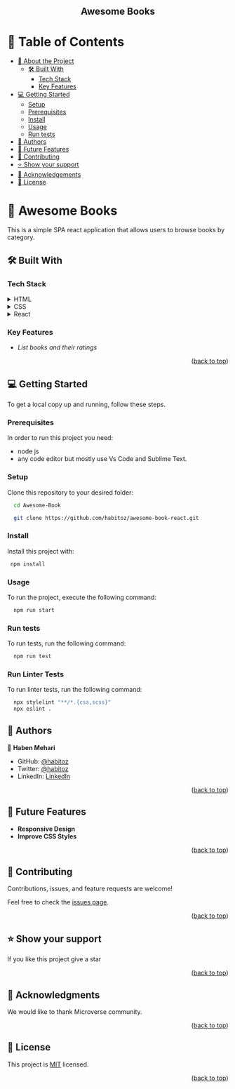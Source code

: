 
<div align="center">

  <h2><b>Awesome Books</b></h2>

</div>

# 📗 Table of Contents

- [📖 About the Project](#about-project)
  - [🛠️ Built With](#built-with)
    - [Tech Stack](#tech-stack)
    - [Key Features](#key-features)
- [💻 Getting Started](#getting-started)
  - [Setup](#setup)
  - [Prerequisites](#prerequisites)
  - [Install](#install)
  - [Usage](#usage)
  - [Run tests](#run-tests)
- [👥 Authors](#authors)
- [🔭 Future Features](#future-features)
- [🤝 Contributing](#contributing)
- [⭐ Show your support](#support)
- [🙏 Acknowledgements](#acknowledgements)
- [📝 License](#license)


# 📖 Awesome Books 

This is a simple SPA react application that allows users to browse books by category. 


## 🛠️ Built With <a name="built-with"></a>

### Tech Stack <a name="tech-stack"></a>


<details>
  <summary>HTML</summary>
  <ul>
    <li><a href="https://lenguajehtml.com/html/">HTML</a></li>
  </ul>
</details>

<details>
  <summary>CSS</summary>
  <ul>
    <li><a href="https://lenguajecss.com/css/">CSS</a></li>
  </ul>
</details>

<details>
  <summary>React</summary>
  <ul>
    <li><a href="https://react.dev/">React</a></li>
  </ul>
</details>


### Key Features 

- *List books and their ratings*

<p align="right">(<a href="#readme-top">back to top</a>)</p>

## 💻 Getting Started 

To get a local copy up and running, follow these steps.

### Prerequisites

In order to run this project you need:

* node js
* any code editor but mostly use Vs Code and Sublime Text.
### Setup

Clone this repository to your desired folder:

```sh
  cd Awesome-Book

  git clone https://github.com/habitoz/awesome-book-react.git

```

### Install

Install this project with:

```sh
 npm install
```

### Usage

To run the project, execute the following command:

```sh
  npm run start
```

### Run tests

To run tests, run the following command:

```sh
  npm run test
```

### Run Linter Tests

To run linter tests, run the following command:

```sh
  npx stylelint "**/*.{css,scss}"
  npx eslint .
```

## 👥 Authors <a name="authors"></a>


👤 **Haben Mehari**

- GitHub: [@habitoz](https://github.com/habitoz)
- Twitter: [@habitoz](https://twitter.com/habitoz)
- LinkedIn: [LinkedIn](https://www.linkedin.com/in/haben-mehari-593531140/)


<p align="right">(<a href="#readme-top">back to top</a>)</p>



## 🔭 Future Features <a name="future-features"></a>

- **Responsive Design**
- **Improve CSS Styles**

<p align="right">(<a href="#readme-top">back to top</a>)</p>



## 🤝 Contributing <a name="contributing"></a>

Contributions, issues, and feature requests are welcome!

Feel free to check the [issues page](../../issues/).

<p align="right">(<a href="#readme-top">back to top</a>)</p>



## ⭐️ Show your support <a name="support"></a>


If you like this project give a star

<p align="right">(<a href="#readme-top">back to top</a>)</p>



## 🙏 Acknowledgments <a name="acknowledgements"></a>


We would like to thank Microverse community.

<p align="right">(<a href="#readme-top">back to top</a>)</p>

## 📝 License
This project is [MIT](./MIT.md) licensed.

<p align="right">(<a href="#readme-top">back to top</a>)</p>
